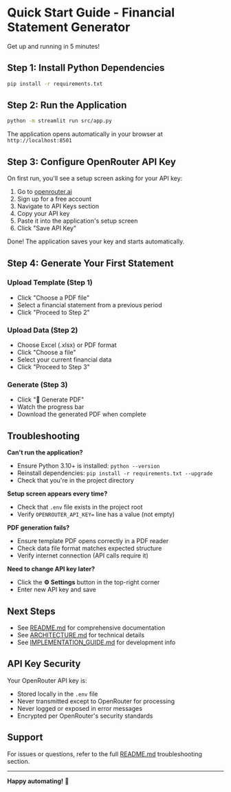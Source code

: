 # Quick Start Guide - Financial Statement Generator

Get up and running in 5 minutes!

## Step 1: Install Python Dependencies

```bash
pip install -r requirements.txt
```

## Step 2: Run the Application

```bash
python -m streamlit run src/app.py
```

The application opens automatically in your browser at `http://localhost:8501`

## Step 3: Configure OpenRouter API Key

On first run, you'll see a setup screen asking for your API key:

1. Go to [openrouter.ai](https://openrouter.ai)
2. Sign up for a free account
3. Navigate to API Keys section
4. Copy your API key
5. Paste it into the application's setup screen
6. Click "Save API Key"

Done! The application saves your key and starts automatically.

## Step 4: Generate Your First Statement

### Upload Template (Step 1)
- Click "Choose a PDF file"
- Select a financial statement from a previous period
- Click "Proceed to Step 2"

### Upload Data (Step 2)
- Choose Excel (.xlsx) or PDF format
- Click "Choose a file"
- Select your current financial data
- Click "Proceed to Step 3"

### Generate (Step 3)
- Click "🚀 Generate PDF"
- Watch the progress bar
- Download the generated PDF when complete

## Troubleshooting

**Can't run the application?**
- Ensure Python 3.10+ is installed: `python --version`
- Reinstall dependencies: `pip install -r requirements.txt --upgrade`
- Check that you're in the project directory

**Setup screen appears every time?**
- Check that `.env` file exists in the project root
- Verify `OPENROUTER_API_KEY=` line has a value (not empty)

**PDF generation fails?**
- Ensure template PDF opens correctly in a PDF reader
- Check data file format matches expected structure
- Verify internet connection (API calls require it)

**Need to change API key later?**
- Click the **⚙️ Settings** button in the top-right corner
- Enter new API key and save

## Next Steps

- See [README.md](README.md) for comprehensive documentation
- See [ARCHITECTURE.md](ARCHITECTURE.md) for technical details
- See [IMPLEMENTATION_GUIDE.md](IMPLEMENTATION_GUIDE.md) for development info

## API Key Security

Your OpenRouter API key is:
- Stored locally in the `.env` file
- Never transmitted except to OpenRouter for processing
- Never logged or exposed in error messages
- Encrypted per OpenRouter's security standards

## Support

For issues or questions, refer to the full [README.md](README.md) troubleshooting section.

---

**Happy automating!** 🚀
